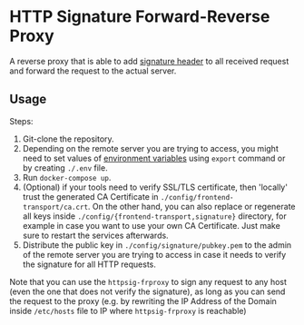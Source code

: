 # HTTP Signature Forward-Reverse Proxy

A reverse proxy that is able to add [signature header](https://datatracker.ietf.org/doc/html/draft-cavage-http-signatures-12) to all received request and forward the request to the actual server.

## Usage

Steps:

1. Git-clone the repository.
1. Depending on the remote server you are trying to access, you might need to set values of [environment variables](./docker-compose.yml#9) using `export` command or by creating `./.env` file.
1. Run `docker-compose up`.
1. (Optional) if your tools need to verify SSL/TLS certificate, then 'locally' trust the generated CA Certificate in `./config/frontend-transport/ca.crt`. On the other hand, you can also replace or regenerate all keys inside `./config/{frontend-transport,signature}` directory, for example in case you want to use your own CA Certificate. Just make sure to restart the services afterwards.
1. Distribute the public key in `./config/signature/pubkey.pem` to the admin of the remote server you are trying to access in case it needs to verify the signature for all HTTP requests.

Note that you can use the `httpsig-frproxy` to sign any request to any host (even the one that does not verify the signature), as long as you can send the request to the proxy (e.g. by rewriting the IP Address of the Domain inside `/etc/hosts` file to IP where `httpsig-frproxy` is reachable)
